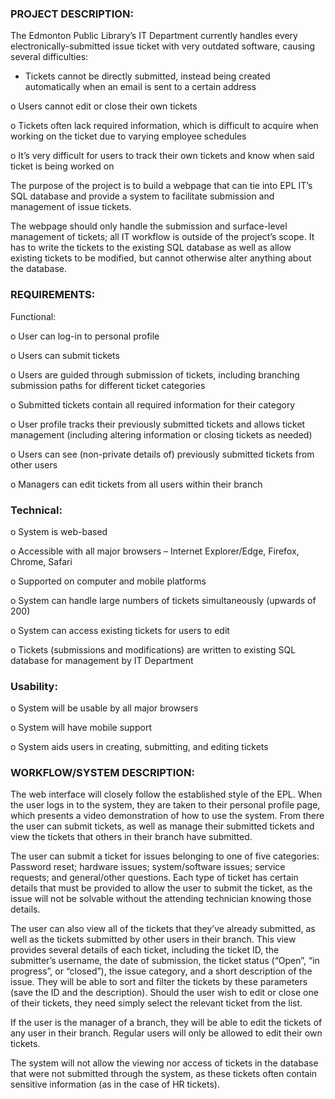 ### PROJECT DESCRIPTION:

   The Edmonton Public Library’s IT Department currently handles every electronically-submitted issue ticket with very outdated 
software, causing several difficulties:

- Tickets cannot be directly submitted, instead being created automatically when an email is sent to a certain address

o	Users cannot edit or close their own tickets 

o	Tickets often lack required information, which is difficult to acquire when working on the ticket due to varying employee 
  schedules
  
o	It’s very difficult for users to track their own tickets and know when said ticket is being worked on

   The purpose of the project is to build a webpage that can tie into EPL IT’s SQL database and provide a system to facilitate 
submission and management of issue tickets. 

   The webpage should only handle the submission and surface-level management of tickets; all IT workflow is outside of the 
project’s scope. It has to write the tickets to the existing SQL database as well as allow existing tickets to be modified, 
but cannot otherwise alter anything about the database. 



### REQUIREMENTS:

Functional: 

o	User can log-in to personal profile

o	Users can submit tickets

o	Users are guided through submission of tickets, including branching submission paths for different ticket categories

o	Submitted tickets contain all required information for their category

o	User profile tracks their previously submitted tickets and allows ticket management (including altering information or 
  closing tickets as needed)
  
o	Users can see (non-private details of) previously submitted tickets from other users

o	Managers can edit tickets from all users within their branch

### Technical:

o	System is web-based

o	Accessible with all major browsers – Internet Explorer/Edge, Firefox, Chrome, Safari

o	Supported on computer and mobile platforms

o	System can handle large numbers of tickets simultaneously (upwards of 200)

o	System can access existing tickets for users to edit

o	Tickets (submissions and modifications) are written to existing SQL database for management by IT Department 

### Usability:

o	System will be usable by all major browsers

o	System will have mobile support

o	System aids users in creating, submitting, and editing tickets

### WORKFLOW/SYSTEM DESCRIPTION:

   The web interface will closely follow the established style of the EPL. When the user logs in to the system, they are taken to 
their personal profile page, which presents a video demonstration of how to use the system. From there the user can submit 
tickets, as well as manage their submitted tickets and view the tickets that others in their branch have submitted.

   The user can submit a ticket for issues belonging to one of five categories: Password reset; hardware issues; 
system/software issues; service requests; and general/other questions. Each type of ticket has certain details that must be 
provided to allow the user to submit the ticket, as the issue will not be solvable without the attending technician knowing 
those details. 

   The user can also view all of the tickets that they’ve already submitted, as well as the tickets submitted by other users in 
their branch. This view provides several details of each ticket, including the ticket ID, the submitter’s username, the date of
submission, the ticket status (“Open”, “in progress”, or “closed”), the issue category, and a short description of the issue. 
They will be able to sort and filter the tickets by these parameters (save the ID and the description). Should the user wish to 
edit or close one of their tickets, they need simply select the relevant ticket from the list.

   If the user is the manager of a branch, they will be able to edit the tickets of any user in their branch. Regular users will
only be allowed to edit their own tickets.

   The system will not allow the viewing nor access of tickets in the database that were not submitted through the system, as 
these tickets often contain sensitive information (as in the case of HR tickets).

